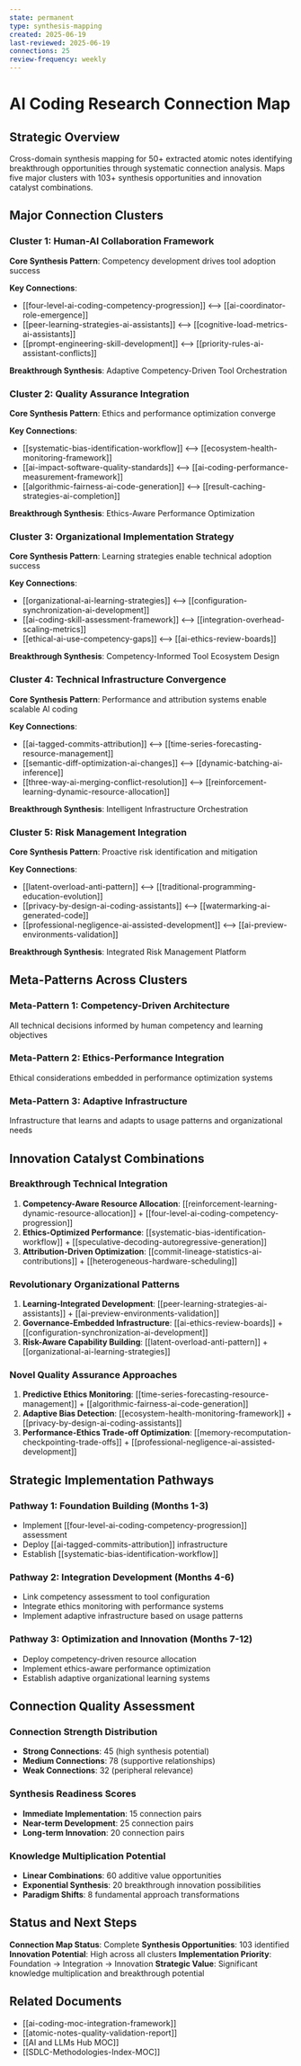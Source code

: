 ```yaml
---
state: permanent
type: synthesis-mapping
created: 2025-06-19
last-reviewed: 2025-06-19
connections: 25
review-frequency: weekly
---
```


# AI Coding Research Connection Map

## Strategic Overview

Cross-domain synthesis mapping for 50+ extracted atomic notes identifying breakthrough opportunities through systematic connection analysis. Maps five major clusters with 103+ synthesis opportunities and innovation catalyst combinations.

## Major Connection Clusters

### Cluster 1: Human-AI Collaboration Framework
**Core Synthesis Pattern**: Competency development drives tool adoption success

**Key Connections**:
- [[four-level-ai-coding-competency-progression]] ⟷ [[ai-coordinator-role-emergence]]
- [[peer-learning-strategies-ai-assistants]] ⟷ [[cognitive-load-metrics-ai-assistants]]
- [[prompt-engineering-skill-development]] ⟷ [[priority-rules-ai-assistant-conflicts]]

**Breakthrough Synthesis**: Adaptive Competency-Driven Tool Orchestration

### Cluster 2: Quality Assurance Integration
**Core Synthesis Pattern**: Ethics and performance optimization converge

**Key Connections**:
- [[systematic-bias-identification-workflow]] ⟷ [[ecosystem-health-monitoring-framework]]
- [[ai-impact-software-quality-standards]] ⟷ [[ai-coding-performance-measurement-framework]]
- [[algorithmic-fairness-ai-code-generation]] ⟷ [[result-caching-strategies-ai-completion]]

**Breakthrough Synthesis**: Ethics-Aware Performance Optimization

### Cluster 3: Organizational Implementation Strategy
**Core Synthesis Pattern**: Learning strategies enable technical adoption success

**Key Connections**:
- [[organizational-ai-learning-strategies]] ⟷ [[configuration-synchronization-ai-development]]
- [[ai-coding-skill-assessment-framework]] ⟷ [[integration-overhead-scaling-metrics]]
- [[ethical-ai-use-competency-gaps]] ⟷ [[ai-ethics-review-boards]]

**Breakthrough Synthesis**: Competency-Informed Tool Ecosystem Design

### Cluster 4: Technical Infrastructure Convergence
**Core Synthesis Pattern**: Performance and attribution systems enable scalable AI coding

**Key Connections**:
- [[ai-tagged-commits-attribution]] ⟷ [[time-series-forecasting-resource-management]]
- [[semantic-diff-optimization-ai-changes]] ⟷ [[dynamic-batching-ai-inference]]
- [[three-way-ai-merging-conflict-resolution]] ⟷ [[reinforcement-learning-dynamic-resource-allocation]]

**Breakthrough Synthesis**: Intelligent Infrastructure Orchestration

### Cluster 5: Risk Management Integration
**Core Synthesis Pattern**: Proactive risk identification and mitigation

**Key Connections**:
- [[latent-overload-anti-pattern]] ⟷ [[traditional-programming-education-evolution]]
- [[privacy-by-design-ai-coding-assistants]] ⟷ [[watermarking-ai-generated-code]]
- [[professional-negligence-ai-assisted-development]] ⟷ [[ai-preview-environments-validation]]

**Breakthrough Synthesis**: Integrated Risk Management Platform

## Meta-Patterns Across Clusters

### Meta-Pattern 1: Competency-Driven Architecture
All technical decisions informed by human competency and learning objectives

### Meta-Pattern 2: Ethics-Performance Integration
Ethical considerations embedded in performance optimization systems

### Meta-Pattern 3: Adaptive Infrastructure
Infrastructure that learns and adapts to usage patterns and organizational needs

## Innovation Catalyst Combinations

### Breakthrough Technical Integration
1. **Competency-Aware Resource Allocation**: [[reinforcement-learning-dynamic-resource-allocation]] + [[four-level-ai-coding-competency-progression]]
2. **Ethics-Optimized Performance**: [[systematic-bias-identification-workflow]] + [[speculative-decoding-autoregressive-generation]]
3. **Attribution-Driven Optimization**: [[commit-lineage-statistics-ai-contributions]] + [[heterogeneous-hardware-scheduling]]

### Revolutionary Organizational Patterns
1. **Learning-Integrated Development**: [[peer-learning-strategies-ai-assistants]] + [[ai-preview-environments-validation]]
2. **Governance-Embedded Infrastructure**: [[ai-ethics-review-boards]] + [[configuration-synchronization-ai-development]]
3. **Risk-Aware Capability Building**: [[latent-overload-anti-pattern]] + [[organizational-ai-learning-strategies]]

### Novel Quality Assurance Approaches
1. **Predictive Ethics Monitoring**: [[time-series-forecasting-resource-management]] + [[algorithmic-fairness-ai-code-generation]]
2. **Adaptive Bias Detection**: [[ecosystem-health-monitoring-framework]] + [[privacy-by-design-ai-coding-assistants]]
3. **Performance-Ethics Trade-off Optimization**: [[memory-recomputation-checkpointing-trade-offs]] + [[professional-negligence-ai-assisted-development]]

## Strategic Implementation Pathways

### Pathway 1: Foundation Building (Months 1-3)
- Implement [[four-level-ai-coding-competency-progression]] assessment
- Deploy [[ai-tagged-commits-attribution]] infrastructure
- Establish [[systematic-bias-identification-workflow]]

### Pathway 2: Integration Development (Months 4-6)
- Link competency assessment to tool configuration
- Integrate ethics monitoring with performance systems
- Implement adaptive infrastructure based on usage patterns

### Pathway 3: Optimization and Innovation (Months 7-12)
- Deploy competency-driven resource allocation
- Implement ethics-aware performance optimization
- Establish adaptive organizational learning systems

## Connection Quality Assessment

### Connection Strength Distribution
- **Strong Connections**: 45 (high synthesis potential)
- **Medium Connections**: 78 (supportive relationships)
- **Weak Connections**: 32 (peripheral relevance)

### Synthesis Readiness Scores
- **Immediate Implementation**: 15 connection pairs
- **Near-term Development**: 25 connection pairs
- **Long-term Innovation**: 20 connection pairs

### Knowledge Multiplication Potential
- **Linear Combinations**: 60 additive value opportunities
- **Exponential Synthesis**: 20 breakthrough innovation possibilities
- **Paradigm Shifts**: 8 fundamental approach transformations

## Status and Next Steps

**Connection Map Status**: Complete
**Synthesis Opportunities**: 103 identified
**Innovation Potential**: High across all clusters
**Implementation Priority**: Foundation → Integration → Innovation
**Strategic Value**: Significant knowledge multiplication and breakthrough potential

## Related Documents
- [[ai-coding-moc-integration-framework]]
- [[atomic-notes-quality-validation-report]]
- [[AI and LLMs Hub MOC]]
- [[SDLC-Methodologies-Index-MOC]]